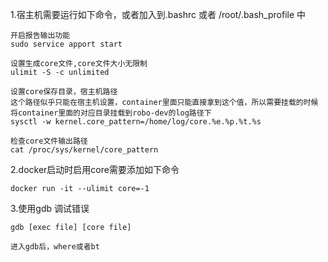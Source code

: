 <!--
 * @Author: lexcalibur
 * @Date: 2022-11-17 14:00:57
 * @LastEditors: lexcaliburr
 * @LastEditTime: 2022-11-18 20:02:24
-->
1.宿主机需要运行如下命令，或者加入到.bashrc 或者 /root/.bash_profile 中
```
开启报告输出功能
sudo service apport start

设置生成core文件,core文件大小无限制
ulimit -S -c unlimited

设置core保存目录，宿主机路径
这个路径似乎只能在宿主机设置，container里面只能直接拿到这个值，所以需要挂载的时候将container里面的对应目录挂载到robo-dev的log路径下
sysctl -w kernel.core_pattern=/home/log/core.%e.%p.%t.%s

检查core文件输出路径
cat /proc/sys/kernel/core_pattern
```
2.docker启动时启用core需要添加如下命令
```
docker run -it --ulimit core=-1

```

3.使用gdb 调试错误
```
gdb [exec file] [core file]

进入gdb后，where或者bt

```